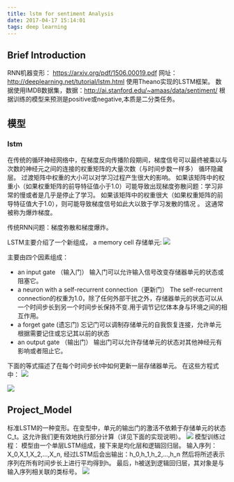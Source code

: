 ```yaml
---
title: lstm for sentiment Analysis
date: 2017-04-17 15:14:01
tags: deep learning
---
```

## Brief Introduction
RNN机器变形：
https://arxiv.org/pdf/1506.00019.pdf
网址：http://deeplearning.net/tutorial/lstm.html
使用Theano实现的LSTM框架。
数据使用IMDB数据集，数据：http://ai.stanford.edu/~amaas/data/sentiment/
根据训练的模型来预测是positive或negative,本质是二分类任务。
<!--more-->
## 模型
### lstm
在传统的循环神经网络中，在梯度反向传播阶段期间，梯度信号可以最终被乘以与次数的神经元之间的连接的权重矩阵的大量次数（与时间步数一样多） 循环隐藏层。 过渡矩阵中权重的大小可以对学习过程产生很大的影响。
如果该矩阵中的权重小（如果权重矩阵的前导特征值小于1.0）可能导致出现梯度弥散问题：学习非常的慢或者是几乎是停止了学习。
如果该矩阵中的权重很大（如果权重矩阵的前导特征值大于1.0），则可能导致梯度信号如此大以致于学习发散的情况 。 这通常被称为爆炸梯度。

传统RNN问题：梯度弥散和梯度爆炸。

LSTM主要介绍了一个新组成， a memory cell 存储单元:
![](/img/lstm_1.png)

主要由四个因素组成：
  - an input gate （输入门）
    输入门可以允许输入信号改变存储器单元的状态或阻塞它。
  - a neuron with a self-recurrent connection（更新门）
    The self-recurrent connection的权重为1.0，除了任何外部干扰之外，存储器单元的状态可以从一个时间步长到另一个时间步长保持不变.用于调节记忆体本身与环境之间的相互作用。
  - a forget gate (遗忘门)
    忘记门可以调制存储单元的自我恢复连接，允许单元根据需要记住或忘记其以前的状态
  - an output gate （输出门）
    输出门可以允许存储单元的状态对其他神经元有影响或者阻止它。

下面的等式描述了在每个时间步长t中如何更新一层存储器单元。 在这些方程式中：
![](/img/lstm_2.png)

![](/img/lstm_3.png)

## Project_Model
标准LSTM的一种变形。在变型中，单元的输出门的激活不依赖于存储单元的状态C_t。这允许我们更有效地执行部分计算（详见下面的实现说明）。
![](/img/lstm_5.png)
模型训练过程：
模型由一个单层LSTM组成，接下来是均化层和逻辑回归层。
输入序列：X_0,X_1,X_2,...,X_n,
经过LSTM后会出输出：h_0,h_1,h_2,...,h_n
然后将所述表示序列在所有时间步长上进行平均得到h。 最后，h被送到逻辑回归层，其对象是与输入序列相关联的类标号。
![](/img/lstm_4.png)
